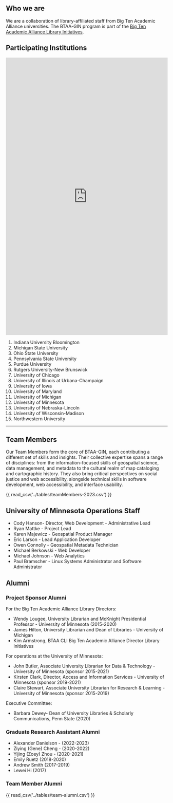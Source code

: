 ## Who we are

We are a collaboration of library-affiliated staff from Big Ten Academic Alliance universities. The BTAA-GIN program is part of the [Big Ten Academic Alliance Library Initiatives](https://btaa.org/library/Libraries).

## Participating Institutions

<iframe width="100%" height="864" frameborder="0" src="https://ui-libraries.github.io/btaa-gin-members"></iframe>

1. Indiana University Bloomington
1. Michigan State University
1. Ohio State University
1. Pennsylvania State University
1. Purdue University
1. Rutgers University-New Brunswick
1. University of Chicago
1. University of Illinois at Urbana­-Champaign
1. University of Iowa
1. University of Maryland
1. University of Michigan
1. University of Minnesota
1. University of Nebraska-Lincoln
1. University of Wisconsin-­Madison
2. Northwestern University

---

##  Team Members

Our Team Members form the core of BTAA-GIN, each contributing a different set of skills and insights. Their collective expertise spans a range of disciplines: from the information-focused skills of geospatial science, data management, and metadata to the cultural realm of map cataloging and cartographic history. They also bring critical perspectives on social justice and web accessibility, alongside technical skills in software development, web accessibility, and interface usability. 

{{ read_csv('../tables/teamMembers-2023.csv') }}

## University of Minnesota Operations Staff

* Cody Hanson- Director, Web Development - Administrative Lead
* Ryan Mattke - Project Lead
* Karen Majewicz - Geospatial Product Manager
* Eric Larson - Lead Application Developer
* Owen Connolly - Geospatial Metadata Technician
* Michael Berkowski - Web Developer
* Michael Johnson - Web Analytics
* Paul Bramscher - Linux Systems Administrator and Software Administrator 

## Alumni

### Project Sponsor Alumni

For the Big Ten Academic Alliance Library Directors: 

* Wendy Lougee, University Librarian and McKnight Presidential Professor - University of Minnesota  (2015-2020)
* James Hilton, University Librarian and Dean of Libraries - University of Michigan
* Kim Armstrong, BTAA CLI Big Ten Academic Alliance Director Library Initiatives 

For operations at the University of Minnesota: 

* John Butler, Associate University Librarian for Data & Technology - University of Minnesota (sponsor 2015-2021)
* Kirsten Clark, Director, Access and Information Services - University of Minnesota (sponsor 2019-2021)
* Claire Stewart, Associate University Librarian for Research & Learning - University of Minnesota (sponsor 2015-2019)
 
Executive Committee:

* Barbara Dewey- Dean of University Libraries & Scholarly Communications, Penn State (2020)

### Graduate Research Assistant Alumni

* Alexander Danielson - (2022-2023)
* Ziying (Gene) Cheng - (2020-2022)
* Yijing (Zoey) Zhou - (2020-2021)
* Emily Ruetz (2018-2020)
* Andrew Smith (2017-2019)
* Lewei Hi (2017)

### Team Member Alumni

{{ read_csv('../tables/team-alumni.csv') }}